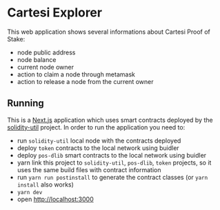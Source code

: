 # Cartesi Explorer

This web application shows several informations about Cartesi Proof of Stake:

- node public address
- node balance
- current node owner
- action to claim a node through metamask
- action to release a node from the current owner

## Running

This is a [Next.js](https://nextjs.org) application which uses smart contracts deployed by the [solidity-util](https://github.com/cartesi/solidity-util) project.
In order to run the application you need to:

- run `solidity-util` local node with the contracts deployed
- deploy `token` contracts to the local network using buidler
- deploy `pos-dlib` smart contracts to the local network using buidler
- yarn link this project to `solidity-util`, `pos-dlib`, `token` projects, so it uses the same build files with contract information
- run `yarn run postinstall` to generate the contract classes (or `yarn install` also works)
- `yarn dev`
- open [http://localhost:3000](http://localhost:3000)

